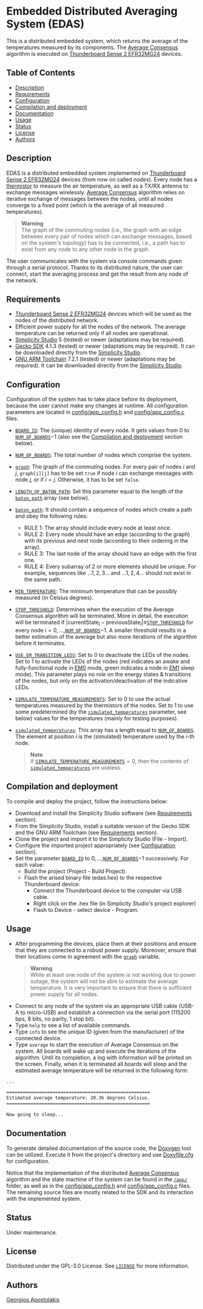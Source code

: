 # Embedded Distributed Averaging System (EDAS)

This is a distributed embedded system, which returns the average of the temperatures measured by its components. The [Average Consensus](https://www.sciencedirect.com/science/article/abs/pii/S0743731506001808) algorithm is executed on [Thunderboard Sense 2 EFR32MG24](https://www.silabs.com/development-tools/wireless/efr32xg24-dev-kit) devices.

## Table of Contents

- [Description](#description)
- [Requirements](#requirements)
- [Configuration](#configuration)
- [Compilation and deployment](#compilation-and-deployment)
- [Documentation](#documentation)
- [Usage](#usage)
- [Status](#status)
- [License](#license)
- [Authors](#authors)



## Description
EDAS is a distributed embedded system implemented on [Thunderboard Sense 2 EFR32MG24](https://www.silabs.com/development-tools/wireless/efr32xg24-dev-kit) devices (from now on called *nodes*). 
Every node has a [thermistor](https://en.wikipedia.org/wiki/Thermistor) to measure the air temperature, as well as a TX/RX antenna to exchange messages wirelessly. 
[Average Consensus](https://www.sciencedirect.com/science/article/abs/pii/S0743731506001808) algorithm relies on iterative exchange of messages between the nodes, until all nodes converge to a fixed point (which is the average of all measured temperatures).

> **Warning**  
> The graph of the commuting nodes (i.e., the graph with an edge between every pair of nodes which can exchange messages, based on the system's topology) has to be connected, i.e., a path has to exist from any node to any other node in the graph.

The user communicates with the system via console commands given through a serial protocol. Thanks to its distributed nature, the user can connect, start the averaging process and get the result from any node of the network.

## Requirements
- [Thunderboard Sense 2 EFR32MG24](https://www.silabs.com/development-tools/wireless/efr32xg24-dev-kit) devices which will be used as the nodes of the distributed network.
- Efficient power supply for all the nodes of the network. The average temperature can be returned only if all nodes are operational.
- [Simplicity Studio](https://www.silabs.com/developers/simplicity-studio) 5 (tested) or newer (adaptations may be required).
- [Gecko SDK](https://www.silabs.com/developers/gecko-software-development-kit) 4.1.3 (tested) or newer (adaptations may be required). It can be downloaded directly from the [Simplicity Studio](https://www.silabs.com/developers/simplicity-studio).
- [GNU ARM Toolchain](https://developer.arm.com/Tools%20and%20Software/GNU%20Toolchain) 7.2.1 (tested) or newer (adaptations may be required). It can be downloaded directly from the [Simplicity Studio](https://www.silabs.com/developers/simplicity-studio).


## Configuration

Configuration of the system has to take place before its deployment, because the user cannot make any changes at runtime. All configuration parameters are located in [config/app_config.h](config/app_config.h) and [config/app_config.c](config/app_config.c) files.

- [`BOARD_ID`](config/app_config.h#L13): The (unique) identity of every node. It gets values from $0$ to [`NUM_OF_BOARDS`](config/app_config.h#L18)$-1$ (also see the [Compilation and deployment](#compilation-and-deployment) section below).
- [`NUM_OF_BOARDS`](config/app_config.h#L18): The total number of nodes which comprise the system.
- [`graph`](config/app_config.c#L8): The graph of the commuting nodes. For every pair of nodes $i$ and $j$, `graph[i][j]` has to be set `true` if node $i$ can exchange messages with node $j$, or if $i=j$. Otherwise, it has to be set `false`.
- [`LENGTH_OF_BATON_PATH`](config/app_config.h#L24): Set this parameter equal to the length of the [`baton_path`](config/app_config.c#L24) array (see below).
- [`baton_path`](config/app_config.c#L24): It should contain a sequence of nodes which create a path and obey the following rules:
    - RULE $1$: The array should include every node at least once.
    - RULE $2$: Every node should have an edge (according to the graph) with its previous and next node (according to their ordering in the array).
    - RULE $3$: The last node of the array should have an edge with the first one.
    - RULE $4$: Every subarray of $2$ or more elements should be unique. For example, sequences like $...1,2,3...$ and $...1,2,4...$ should not exist in the same path.
- [`MIN_TEMPERATURE`](config/app_config.h#L38): The minimum temperature that can be possibly measured (in Celsius degrees).
- [`STOP_THRESHOLD`](config/app_config.c#L30): Determines when the execution of the Average Consensus algorithm will be terminated. More in detail, the execution will be terminated if $\left|\text{currentState}_i - \text{previousState}_i\right|\leq$[`STOP_THRESHOLD`](config/app_config.c#L30) for every node $i=0,...,$[`NUM_OF_BOARDS`](config/app_config.h#L18)$-1$. A smaller threshold results in a better estimation of the average but also more iterations of the algorithm before it terminates.
- [`USE_EM_TRANSITION_LEDS`](config/app_config.h#L44): Set to $0$ to deactivate the LEDs of the nodes. Set to $1$ to activate the LEDs of the nodes (red indicates an awake and fully-functional node in [EM0](https://www.silabs.com/mcu/32-bit-microcontrollers/efm32-energy-modes) mode, green indicates a node in [EM1](https://www.silabs.com/mcu/32-bit-microcontrollers/efm32-energy-modes) sleep mode). This parameter plays no role on the energy states & transitions of the nodes, but only on the activation/deactivation of the indicative LEDs.
- [`SIMULATE_TEMPERATURE_MEASUREMENTS`](config/app_config.h#L47): Set to $0$ to use the actual temperatures measured by the thermistors of the nodes. Set to $1$ to use some predetermined (by the [`simulated_temperatures`](config/app_config.c#L37) parameter, see below) values for the temperatures (mainly for testing purposes).
- [`simulated_temperatures`](config/app_config.c#L37): This array has a length equal to [`NUM_OF_BOARDS`](config/app_config.h#L18). The element at position $i$ is the (simulated) temperature used by the $i$-th node.

    > **Note**  
    > If [`SIMULATE_TEMPERATURE_MEASUREMENTS`](config/app_config.h#L47)$=0$, then the contents of [`simulated_temperatures`](config/app_config.c#L37) are useless.


## Compilation and deployment

To compile and deploy the project, follow the instructions below:
- Download and install the Simplicity Studio software (see [Requirements](#requirements) section).
- From the Simplicity Studio, install a suitable version of the Gecko SDK and the GNU ARM Toolchain (see [Requirements](#requirements) section).
- Clone the project and import it to the Simplicity Studio (File - Import).
- Configure the imported project appropriately (see [Configuration](#configuration) section).
- Set the parameter [`BOARD_ID`](config/app_config.h#L13) to $0,...,$[`NUM_OF_BOARDS`](config/app_config.h#L18)$-1$ successively. For each value:
    - Build the project (Project - Build Project).
    - Flash the arised binary file (edas.hex) to the respective Thunderboard device:
        - Connect the Thunderboard device to the computer via USB cable.
        - Right click on the .hex file (in Simplicity Studio's project explorer)
        - Flash to Device - select device - Program.


## Usage
- After programming the devices, place them at their positions and ensure that they are connected to a robust power supply. Moreover, ensure that their locations come in agreement with the [`graph`](config/app_config.c#L8) variable.
    > **Warning**  
    > While at least one node of the system is not working due to power outage, the system will not be able to estimate the average temperature. It is very important to ensure that there is sufficient power supply for all nodes.
- Connect to any node of the system via an appropriate USB cable (USB-A to micro-USB) and establish a connection via the serial port (115200 bps, 8 bits, no parity, 1 stop bit).
- Type `help` to see a list of available commands.
- Type `info` to see the unique ID (given from the manufacturer) of the connected device.
- Type `average` to start the execution of Average Consensus on the system. All boards will wake up and execute the iterations of the algorithm. Until its completion, a log with information will be printed on the screen. Finally, when it is terminated all boards will sleep and the estimated average temperature will be returned in the following form:
```bash
...

=====================================================
Estimated average temperature: 20.36 degrees Celsius.
=====================================================

Now going to sleep...
```

## Documentation

To generate detailed documentation of the source code, the [Doxygen](https://www.doxygen.nl/) tool can be utilized. Execute it from the project's directory and use [Doxyfile.cfg](Doxyfile.cfg) for configuration. 

Notice that the implementation of the distributed [Average Consensus](https://www.sciencedirect.com/science/article/abs/pii/S0743731506001808) algorithm and the state machine of the system can be found in the [`/app/`](app) folder, as well as in the [config/app_config.h](config/app_config.h) and [config/app_config.c](config/app_config.c) files. The remaining source files are mostly related to the SDK and its interaction with the implemented system.


## Status

Under maintenance.

## License

Distributed under the GPL-3.0 License. See [`LICENSE`](LICENSE) for more information.

## Authors

[Georgios Apostolakis](https://www.linkedin.com/in/giorgapost)
